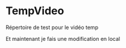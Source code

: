 # TempVideo
Répertoire de test pour le vidéo temp

Et maintenant je fais une modification en local

